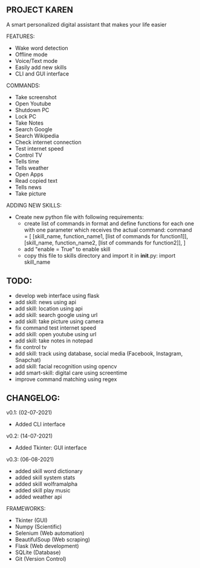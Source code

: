 PROJECT KAREN
-------------
A smart personalized digital assistant that makes your life easier



FEATURES:
- Wake word detection
- Offline mode
- Voice/Text mode
- Easily add new skills
- CLI and GUI interface



COMMANDS:
- Take screenshot
- Open Youtube
- Shutdown PC
- Lock PC
- Take Notes
- Search Google
- Search Wikipedia
- Check internet connection
- Test internet speed
- Control TV
- Tells time
- Tells weather
- Open Apps
- Read copied text
- Tells news
- Take picture





ADDING NEW SKILLS:
- Create new python file with following requirements:
    - create list of commands in format and define functions for each one with one parameter which receives the actual command:
        command = [
                   [skill_name, function_name1, [list of commands for function1]],
                   [skill_name, function_name2, [list of commands for function2]],
                  ]
    - add "enable = True" to enable skill
    - copy this file to skills directory and import it in __init__.py:
        import skill_name



TODO:
-----
- develop web interface using flask
- add skill: news using api
- add skill: location using api
- add skill: search google using url
- add skill: take picture using camera
- fix command test internet speed 
- add skill: open youtube using url
- add skill: take notes in notepad
- fix control tv
- add skill: track using database, social media (Facebook, Instagram, Snapchat)
- add skill: facial recognition using opencv
- add smart-skill: digital care using screentime
- improve command matching using regex


CHANGELOG:
----------

v0.1: (02-07-2021)
- Added CLI interface

v0.2: (14-07-2021)
- Added Tkinter: GUI interface 

v0.3: (06-08-2021)
- added skill word dictionary
- added skill system stats
- added skill wolframalpha
- added skill play music
- added weather api



FRAMEWORKS:
- Tkinter (GUI)
- Numpy (Scientific)
- Selenium (Web automation)
- BeautifulSoup (Web scraping)
- Flask (Web development)
- SQLite (Database)
- Git (Version Control)



